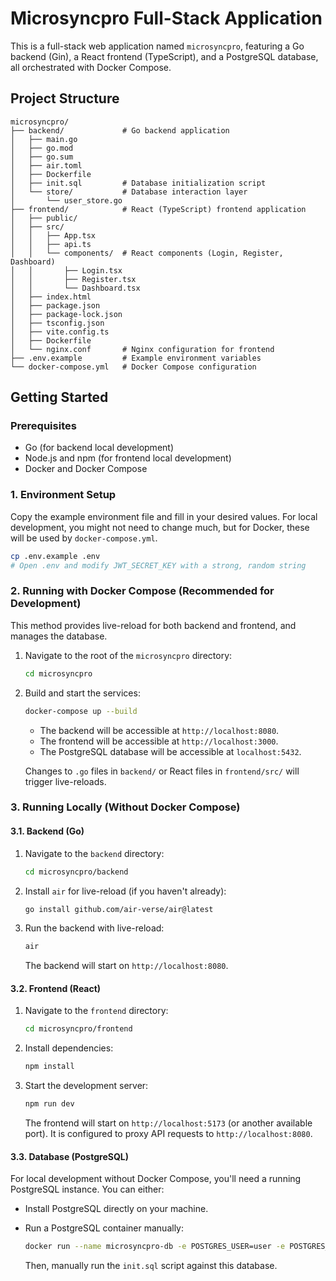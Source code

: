 # Microsyncpro Full-Stack Application

This is a full-stack web application named `microsyncpro`, featuring a Go backend (Gin), a React frontend (TypeScript), and a PostgreSQL database, all orchestrated with Docker Compose.

## Project Structure

```
microsyncpro/
├── backend/             # Go backend application
│   ├── main.go
│   ├── go.mod
│   ├── go.sum
│   ├── air.toml
│   ├── Dockerfile
│   ├── init.sql         # Database initialization script
│   └── store/           # Database interaction layer
│       └── user_store.go
├── frontend/            # React (TypeScript) frontend application
│   ├── public/
│   ├── src/
│   │   ├── App.tsx
│   │   ├── api.ts
│   │   └── components/  # React components (Login, Register, Dashboard)
│   │       ├── Login.tsx
│   │       ├── Register.tsx
│   │       └── Dashboard.tsx
│   ├── index.html
│   ├── package.json
│   ├── package-lock.json
│   ├── tsconfig.json
│   ├── vite.config.ts
│   ├── Dockerfile
│   └── nginx.conf       # Nginx configuration for frontend
├── .env.example         # Example environment variables
└── docker-compose.yml   # Docker Compose configuration
```

## Getting Started

### Prerequisites

- Go (for backend local development)
- Node.js and npm (for frontend local development)
- Docker and Docker Compose

### 1. Environment Setup

Copy the example environment file and fill in your desired values. For local development, you might not need to change much, but for Docker, these will be used by `docker-compose.yml`.

```bash
cp .env.example .env
# Open .env and modify JWT_SECRET_KEY with a strong, random string
```

### 2. Running with Docker Compose (Recommended for Development)

This method provides live-reload for both backend and frontend, and manages the database.

1.  Navigate to the root of the `microsyncpro` directory:

    ```bash
    cd microsyncpro
    ```

2.  Build and start the services:

    ```bash
    docker-compose up --build
    ```

    - The backend will be accessible at `http://localhost:8080`.
    - The frontend will be accessible at `http://localhost:3000`.
    - The PostgreSQL database will be accessible at `localhost:5432`.

    Changes to `.go` files in `backend/` or React files in `frontend/src/` will trigger live-reloads.

### 3. Running Locally (Without Docker Compose)

#### 3.1. Backend (Go)

1.  Navigate to the `backend` directory:

    ```bash
    cd microsyncpro/backend
    ```

2.  Install `air` for live-reload (if you haven't already):

    ```bash
    go install github.com/air-verse/air@latest
    ```

3.  Run the backend with live-reload:

    ```bash
    air
    ```

    The backend will start on `http://localhost:8080`.

#### 3.2. Frontend (React)

1.  Navigate to the `frontend` directory:

    ```bash
    cd microsyncpro/frontend
    ```

2.  Install dependencies:

    ```bash
    npm install
    ```

3.  Start the development server:

    ```bash
    npm run dev
    ```

    The frontend will start on `http://localhost:5173` (or another available port). It is configured to proxy API requests to `http://localhost:8080`.

#### 3.3. Database (PostgreSQL)

For local development without Docker Compose, you'll need a running PostgreSQL instance. You can either:

-   Install PostgreSQL directly on your machine.
-   Run a PostgreSQL container manually:

    ```bash
    docker run --name microsyncpro-db -e POSTGRES_USER=user -e POSTGRES_PASSWORD=password -e POSTGRES_DB=microsyncpro_db -p 5432:5432 -d postgres:latest
    ```

    Then, manually run the `init.sql` script against this database.
